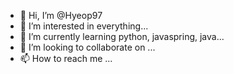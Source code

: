 - 👋 Hi, I’m @Hyeop97
- 👀 I’m interested in everything...
- 🌱 I’m currently learning python, javaspring, java...
- 💞️ I’m looking to collaborate on ...
- 📫 How to reach me ...

<!---
Hyeop97/Hyeop97 is a ✨ special ✨ repository because its `README.md` (this file) appears on your GitHub profile.
You can click the Preview link to take a look at your changes.
--->
